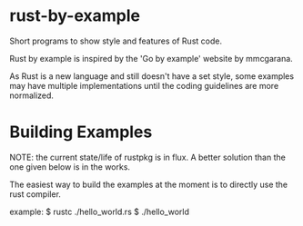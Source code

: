 rust-by-example
===============

Short programs to show style and features of Rust code.

Rust by example is inspired by the 'Go by example' website by mmcgarana.

As Rust is a new language and still doesn't have a set style, some examples may
have multiple implementations until the coding guidelines are more normalized.

# Building Examples
NOTE: the current state/life of rustpkg is in flux. A better solution than the
one given below is in the works.

The easiest way to build the examples at the moment is to directly use the rust
compiler.

example:
    $ rustc ./hello_world.rs
    $ ./hello_world
